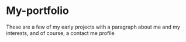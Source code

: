 # My-portfolio
These are a few of my early projects with a paragraph about me and my interests, and of course, a contact me profile
